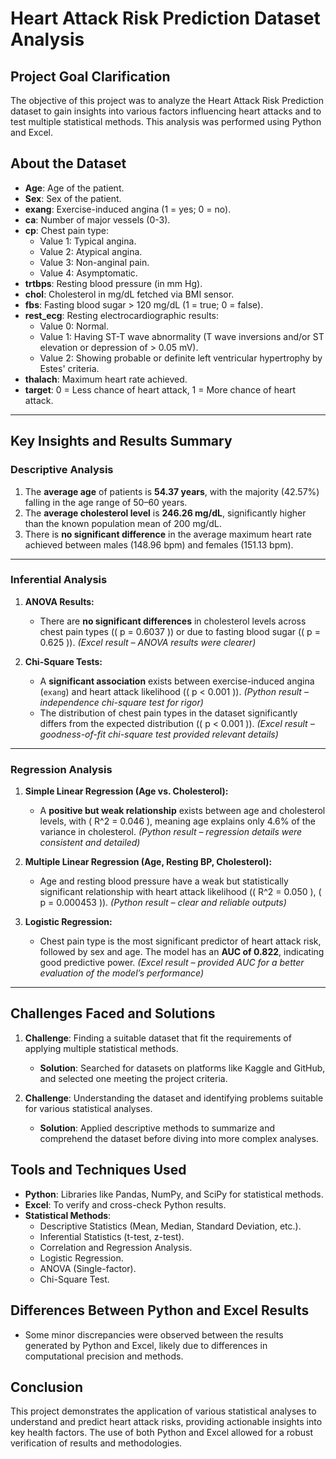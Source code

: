 # Heart Attack Risk Prediction Dataset Analysis

## Project Goal Clarification
The objective of this project was to analyze the Heart Attack Risk Prediction dataset to gain insights into various factors influencing heart attacks and to test multiple statistical methods. This analysis was performed using Python and Excel.

## About the Dataset
- **Age**: Age of the patient.
- **Sex**: Sex of the patient.
- **exang**: Exercise-induced angina (1 = yes; 0 = no).
- **ca**: Number of major vessels (0-3).
- **cp**: Chest pain type:
  - Value 1: Typical angina.
  - Value 2: Atypical angina.
  - Value 3: Non-anginal pain.
  - Value 4: Asymptomatic.
- **trtbps**: Resting blood pressure (in mm Hg).
- **chol**: Cholesterol in mg/dL fetched via BMI sensor.
- **fbs**: Fasting blood sugar > 120 mg/dL (1 = true; 0 = false).
- **rest_ecg**: Resting electrocardiographic results:
  - Value 0: Normal.
  - Value 1: Having ST-T wave abnormality (T wave inversions and/or ST elevation or depression of > 0.05 mV).
  - Value 2: Showing probable or definite left ventricular hypertrophy by Estes' criteria.
- **thalach**: Maximum heart rate achieved.
- **target**: 0 = Less chance of heart attack, 1 = More chance of heart attack.
---

## **Key Insights and Results Summary**

### **Descriptive Analysis**
1. The **average age** of patients is **54.37 years**, with the majority (42.57%) falling in the age range of 50–60 years. 
2. The **average cholesterol level** is **246.26 mg/dL**, significantly higher than the known population mean of 200 mg/dL. 
3. There is **no significant difference** in the average maximum heart rate achieved between males (148.96 bpm) and females (151.13 bpm). 

---

### **Inferential Analysis**
1. **ANOVA Results:**  
   - There are **no significant differences** in cholesterol levels across chest pain types (\( p = 0.6037 \)) or due to fasting blood sugar (\( p = 0.625 \)). *(Excel result – ANOVA results were clearer)*  

2. **Chi-Square Tests:**  
   - A **significant association** exists between exercise-induced angina (`exang`) and heart attack likelihood (\( p < 0.001 \)). *(Python result – independence chi-square test for rigor)*  
   - The distribution of chest pain types in the dataset significantly differs from the expected distribution (\( p < 0.001 \)). *(Excel result – goodness-of-fit chi-square test provided relevant details)*  

---

### **Regression Analysis**
1. **Simple Linear Regression (Age vs. Cholesterol):**  
   - A **positive but weak relationship** exists between age and cholesterol levels, with \( R^2 = 0.046 \), meaning age explains only 4.6% of the variance in cholesterol. *(Python result – regression details were consistent and detailed)*  

2. **Multiple Linear Regression (Age, Resting BP, Cholesterol):**  
   - Age and resting blood pressure have a weak but statistically significant relationship with heart attack likelihood (\( R^2 = 0.050 \), \( p = 0.000453 \)). *(Python result – clear and reliable outputs)*  

3. **Logistic Regression:**  
   - Chest pain type is the most significant predictor of heart attack risk, followed by sex and age. The model has an **AUC of 0.822**, indicating good predictive power. *(Excel result – provided AUC for a better evaluation of the model’s performance)*  

---
## Challenges Faced and Solutions
1. **Challenge**: Finding a suitable dataset that fit the requirements of applying multiple statistical methods.
   - **Solution**: Searched for datasets on platforms like Kaggle and GitHub, and selected one meeting the project criteria.

2. **Challenge**: Understanding the dataset and identifying problems suitable for various statistical analyses.
   - **Solution**: Applied descriptive methods to summarize and comprehend the dataset before diving into more complex analyses.

## Tools and Techniques Used
- **Python**: Libraries like Pandas, NumPy, and SciPy for statistical methods.
- **Excel**: To verify and cross-check Python results.
- **Statistical Methods**: 
  - Descriptive Statistics (Mean, Median, Standard Deviation, etc.).
  - Inferential Statistics (t-test, z-test).
  - Correlation and Regression Analysis.
  - Logistic Regression.
  - ANOVA (Single-factor).
  - Chi-Square Test.

## Differences Between Python and Excel Results
- Some minor discrepancies were observed between the results generated by Python and Excel, likely due to differences in computational precision and methods.

## Conclusion
This project demonstrates the application of various statistical analyses to understand and predict heart attack risks, providing actionable insights into key health factors. The use of both Python and Excel allowed for a robust verification of results and methodologies.
